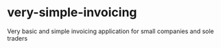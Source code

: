 # very-simple-invoicing
Very basic and simple invoicing application for small companies and sole traders
